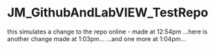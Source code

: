 # JM_GithubAndLabVIEW_TestRepo
 this simulates a change to the repo online - made at 12:54pm
...here is another change made at 1:03pm...
...and one more at 1:04pm...
